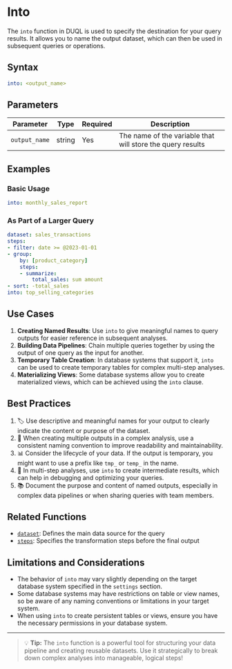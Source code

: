 # Into

The `into` function in DUQL is used to specify the destination for your query results. It allows you to name the output dataset, which can then be used in subsequent queries or operations.

## Syntax

```yaml
into: <output_name>
```

## Parameters

| Parameter     | Type   | Required | Description                                                |
| ------------- | ------ | -------- | ---------------------------------------------------------- |
| `output_name` | string | Yes      | The name of the variable that will store the query results |

## Examples

### Basic Usage

```yaml
into: monthly_sales_report
```

### As Part of a Larger Query

```yaml
dataset: sales_transactions
steps:
- filter: date >= @2023-01-01
- group:
    by: [product_category]
    steps:
    - summarize:
        total_sales: sum amount
- sort: -total_sales
into: top_selling_categories
```

## Use Cases

1. **Creating Named Results**: Use `into` to give meaningful names to query outputs for easier reference in subsequent analyses.
2. **Building Data Pipelines**: Chain multiple queries together by using the output of one query as the input for another.
3. **Temporary Table Creation**: In database systems that support it, `into` can be used to create temporary tables for complex multi-step analyses.
4. **Materializing Views**: Some database systems allow you to create materialized views, which can be achieved using the `into` clause.

## Best Practices

1. 🏷️ Use descriptive and meaningful names for your output to clearly indicate the content or purpose of the dataset.
2. 🔄 When creating multiple outputs in a complex analysis, use a consistent naming convention to improve readability and maintainability.
3. 📊 Consider the lifecycle of your data. If the output is temporary, you might want to use a prefix like `tmp_` or `temp_` in the name.
4. 🧹 In multi-step analyses, use `into` to create intermediate results, which can help in debugging and optimizing your queries.
5. 📚 Document the purpose and content of named outputs, especially in complex data pipelines or when sharing queries with team members.

## Related Functions

* [`dataset`](../../basic/dataset.md): Defines the main data source for the query
* [`steps`](steps.md): Specifies the transformation steps before the final output

## Limitations and Considerations

* The behavior of `into` may vary slightly depending on the target database system specified in the `settings` section.
* Some database systems may have restrictions on table or view names, so be aware of any naming conventions or limitations in your target system.
* When using `into` to create persistent tables or views, ensure you have the necessary permissions in your database system.

***

> 💡 **Tip:** The `into` function is a powerful tool for structuring your data pipeline and creating reusable datasets. Use it strategically to break down complex analyses into manageable, logical steps!
